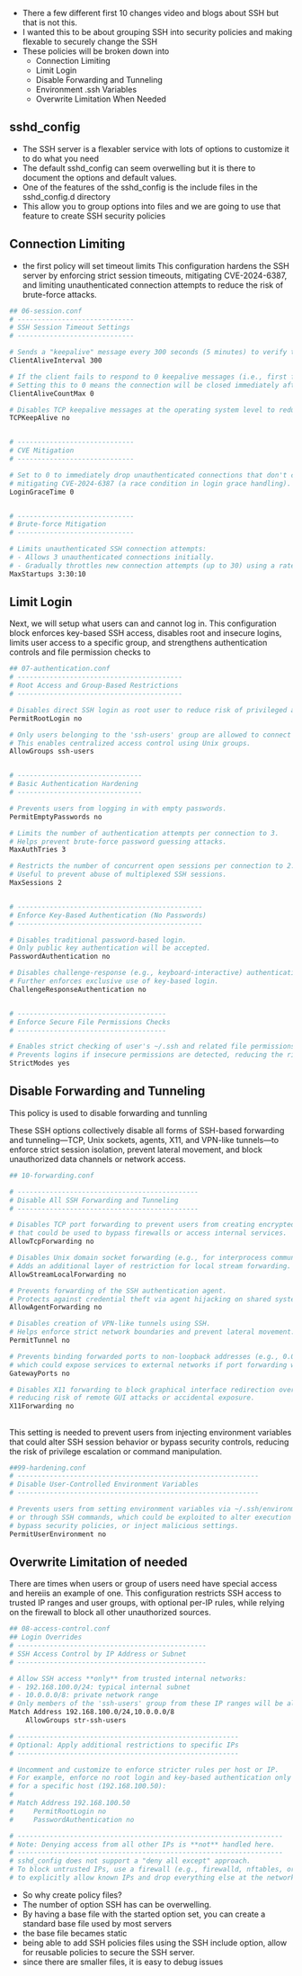 
- There a few different first 10 changes video and blogs about SSH but that is not this.
- I wanted this to be about grouping SSH into security policies and making flexable to securely change the SSH 
- These policies will be broken down into
    - Connection Limiting
    - Limit Login
    - Disable Forwarding and Tunneling
    - Environment .ssh Variables
    - Overwrite Limitation When Needed
 
## sshd_config
- The SSH server is a flexabler service with lots of options to customize it to do what you need
- The default sshd_config can seem overwelling but it is there to document the options and default values.
- One of the features of the sshd_config is the include files in the sshd_config.d directory
- This allow you to group options into files and we are going to use that feature to create SSH security policies
      
## Connection Limiting

- the first policy will set timeout limits
This configuration hardens the SSH server by enforcing strict session timeouts, mitigating CVE-2024-6387, and limiting unauthenticated connection attempts to reduce the risk of brute-force attacks.

```bash
## 06-session.conf 
# -----------------------------
# SSH Session Timeout Settings
# -----------------------------

# Sends a "keepalive" message every 300 seconds (5 minutes) to verify the client is still responsive.
ClientAliveInterval 300

# If the client fails to respond to 0 keepalive messages (i.e., first failure triggers disconnect).
# Setting this to 0 means the connection will be closed immediately after the first missed response.
ClientAliveCountMax 0

# Disables TCP keepalive messages at the operating system level to reduce potential detection/exploitation.
TCPKeepAlive no


# -----------------------------
# CVE Mitigation
# -----------------------------

# Set to 0 to immediately drop unauthenticated connections that don't complete login,
# mitigating CVE-2024-6387 (a race condition in login grace handling).
LoginGraceTime 0


# -----------------------------
# Brute-force Mitigation
# -----------------------------

# Limits unauthenticated SSH connection attempts:
# - Allows 3 unauthenticated connections initially.
# - Gradually throttles new connection attempts (up to 30) using a rate of 1 every 10 seconds.
MaxStartups 3:30:10

```


## Limit Login
Next, we will setup what users can and cannot log in.
This configuration block enforces key-based SSH access, disables root and insecure logins, limits user access to a specific group, and strengthens authentication controls and file permission checks to 

```bash
## 07-authentication.conf
# -----------------------------------------
# Root Access and Group-Based Restrictions
# -----------------------------------------

# Disables direct SSH login as root user to reduce risk of privileged account compromise.
PermitRootLogin no

# Only users belonging to the 'ssh-users' group are allowed to connect via SSH.
# This enables centralized access control using Unix groups.
AllowGroups ssh-users


# -------------------------------
# Basic Authentication Hardening
# -------------------------------

# Prevents users from logging in with empty passwords.
PermitEmptyPasswords no

# Limits the number of authentication attempts per connection to 3.
# Helps prevent brute-force password guessing attacks.
MaxAuthTries 3

# Restricts the number of concurrent open sessions per connection to 2.
# Useful to prevent abuse of multiplexed SSH sessions.
MaxSessions 2


# ----------------------------------------------
# Enforce Key-Based Authentication (No Passwords)
# ----------------------------------------------

# Disables traditional password-based login.
# Only public key authentication will be accepted.
PasswordAuthentication no

# Disables challenge-response (e.g., keyboard-interactive) authentication.
# Further enforces exclusive use of key-based login.
ChallengeResponseAuthentication no


# -------------------------------------
# Enforce Secure File Permissions Checks
# -------------------------------------

# Enables strict checking of user's ~/.ssh and related file permissions.
# Prevents logins if insecure permissions are detected, reducing the risk of key theft.
StrictModes yes

```

## Disable Forwarding and Tunneling
This policy is used to disable forwarding and tunnling

These SSH options collectively disable all forms of SSH-based forwarding and tunneling—TCP, Unix sockets, agents, X11, and VPN-like tunnels—to enforce strict session isolation, prevent lateral movement, and block unauthorized data channels or network access.
```bash
## 10-forwarding.conf

# ---------------------------------------------
# Disable All SSH Forwarding and Tunneling
# ---------------------------------------------

# Disables TCP port forwarding to prevent users from creating encrypted tunnels
# that could be used to bypass firewalls or access internal services.
AllowTcpForwarding no

# Disables Unix domain socket forwarding (e.g., for interprocess communication).
# Adds an additional layer of restriction for local stream forwarding.
AllowStreamLocalForwarding no

# Prevents forwarding of the SSH authentication agent.
# Protects against credential theft via agent hijacking on shared systems.
AllowAgentForwarding no

# Disables creation of VPN-like tunnels using SSH.
# Helps enforce strict network boundaries and prevent lateral movement.
PermitTunnel no

# Prevents binding forwarded ports to non-loopback addresses (e.g., 0.0.0.0),
# which could expose services to external networks if port forwarding were enabled.
GatewayPorts no

# Disables X11 forwarding to block graphical interface redirection over SSH,
# reducing risk of remote GUI attacks or accidental exposure.
X11Forwarding no


```


##
This setting is needed to prevent users from injecting environment variables that could alter SSH session behavior or bypass security controls, reducing the risk of privilege escalation or command manipulation.


```bash
##99-hardening.conf
# ------------------------------------------------------------
# Disable User-Controlled Environment Variables
# ------------------------------------------------------------

# Prevents users from setting environment variables via ~/.ssh/environment
# or through SSH commands, which could be exploited to alter execution behavior,
# bypass security policies, or inject malicious settings.
PermitUserEnvironment no

```



## Overwrite Limitation of needed
There are times when users or group of users need have special access and hereiis an example of one.
This configuration restricts SSH access to trusted IP ranges and user groups, with optional per-IP rules, while relying on the firewall to block all other unauthorized sources.

```bash
## 08-access-control.conf
## Login Overrides
# -----------------------------------------------
# SSH Access Control by IP Address or Subnet
# -----------------------------------------------

# Allow SSH access **only** from trusted internal networks:
# - 192.168.100.0/24: typical internal subnet
# - 10.0.0.0/8: private network range
# Only members of the 'ssh-users' group from these IP ranges will be allowed.
Match Address 192.168.100.0/24,10.0.0.0/8
    AllowGroups str-ssh-users

# -------------------------------------------------------
# Optional: Apply additional restrictions to specific IPs
# -------------------------------------------------------

# Uncomment and customize to enforce stricter rules per host or IP.
# For example, enforce no root login and key-based authentication only
# for a specific host (192.168.100.50):
#
# Match Address 192.168.100.50
#     PermitRootLogin no
#     PasswordAuthentication no

# ------------------------------------------------------------------
# Note: Denying access from all other IPs is **not** handled here.
# ------------------------------------------------------------------
# sshd_config does not support a "deny all except" approach.
# To block untrusted IPs, use a firewall (e.g., firewalld, nftables, or iptables)
# to explicitly allow known IPs and drop everything else at the network level.

```
- So why create policy files?
- The number of option SSH has can be overwelling.
- By having a base file with the started option set, you can create a standard base file used by most servers
- the base file becames static
- being able to add SSH policies files using the SSH include option, allow for reusable policies to secure the SSH server. 
- since there are smaller files, it is easy to debug issues